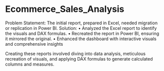 # Ecommerce_Sales_Analysis
Problem Statement: The initial report, prepared in Excel, needed migration or replication in Power BI. 
Solution:
• Analyzed the Excel report to identify the visuals and DAX formulas.
• Recreated the report in Power BI, ensuring it mirrored the original.
• Enhanced the dashboard with interactive visuals and comprehensive insights

Creating these reports involved diving into data analysis, meticulous recreation of visuals, and applying DAX formulas to generate calculated columns and measures. 
 
